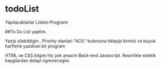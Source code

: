 # todoList
Yapilacaklarlar Listesi Programi

##To Do List yaptim.

Yazip silebildigin , Priority olanlari "ACIL" butonuna tiklayip kirmizi ve buyuk harflerle yazdiran bir program

HTML ve CSS bilgim hic yok amacin Back-end Javascript.    Kesinlikle estetik kaygilardan dolayi ogrenecegim.
